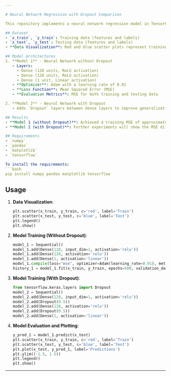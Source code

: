 ```yaml
---

# Neural Network Regression with Dropout Comparison

This repository implements a neural network regression model in TensorFlow/Keras to predict values using synthetic data, with a comparison between models with and without dropout regularization. The model is trained on a simple dataset with features and targets, and the performance is evaluated using mean squared error (MSE) for both training and test datasets.

## Dataset
- `x_train`, `y_train`: Training data (features and labels)
- `x_test`, `y_test`: Testing data (features and labels)
- **Data Visualization**: Red and blue scatter plots represent training and test data, respectively.

## Model Architectures
1. **Model 1** - Neural Network without Dropout
   - Layers:
     - Dense (128 units, ReLU activation)
     - Dense (128 units, ReLU activation)
     - Dense (1 unit, Linear activation)
   - **Optimizer**: Adam with a learning rate of 0.01
   - **Loss Function**: Mean Squared Error (MSE)
   - **Evaluation Metrics**: MSE for both training and testing data

2. **Model 2** - Neural Network with Dropout
   - Adds `Dropout` layers between dense layers to improve generalization and reduce overfitting.

## Results
- **Model 1 (without Dropout)**: Achieved a training MSE of approximately `0.0066` and a test MSE of `0.0358`.
- **Model 2 (with Dropout)**: Further experiments will show the MSE differences and performance.

## Requirements
- `numpy`
- `pandas`
- `matplotlib`
- `tensorflow`

To install the requirements:
```bash
pip install numpy pandas matplotlib tensorflow
```

## Usage

1. **Data Visualization**:
   ```python
   plt.scatter(x_train, y_train, c='red', label='Train')
   plt.scatter(x_test, y_test, c='blue', label='Test')
   plt.legend()
   plt.show()
   ```

2. **Model Training (Without Dropout)**:
   ```python
   model_1 = Sequential()
   model_1.add(Dense(128, input_dim=1, activation='relu'))
   model_1.add(Dense(128, activation='relu'))
   model_1.add(Dense(1, activation='linear'))
   model_1.compile(loss="mse", optimizer=Adam(learning_rate=0.01), metrics=['mse'])
   history_1 = model_1.fit(x_train, y_train, epochs=500, validation_data=(x_test, y_test), verbose=False)
   ```

3. **Model Training (With Dropout)**:
   ```python
   from tensorflow.keras.layers import Dropout
   model_2 = Sequential()
   model_2.add(Dense(128, input_dim=1, activation='relu'))
   model_2.add(Dropout(0.5))
   model_2.add(Dense(128, activation='relu'))
   model_2.add(Dropout(0.5))
   model_2.add(Dense(1, activation='linear'))
   ```

4. **Model Evaluation and Plotting**:
   ```python
   y_pred_1 = model_1.predict(x_test)
   plt.scatter(x_train, y_train, c='red', label='Train')
   plt.scatter(x_test, y_test, c='blue', label='Test')
   plt.plot(x_test, y_pred_1, label='Predictions')
   plt.ylim((-1.5, 1.5))
   plt.legend()
   plt.show()
   ```


---
```

